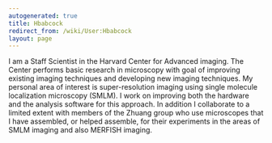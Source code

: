 ```yaml
---
autogenerated: true
title: Hbabcock
redirect_from: /wiki/User:Hbabcock
layout: page
---
```


I am a Staff Scientist in the Harvard Center for Advanced imaging. The
Center performs basic research in microscopy with goal of improving
existing imaging techniques and developing new imaging techniques. My
personal area of interest is super-resolution imaging using single
molecule localization microscopy (SMLM). I work on improving both the
hardware and the analysis software for this approach. In addition I
collaborate to a limited extent with members of the Zhuang group who use
microscopes that I have assembled, or helped assemble, for their
experiments in the areas of SMLM imaging and also MERFISH imaging.
